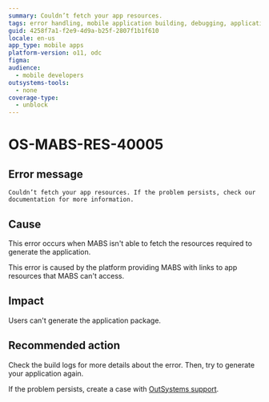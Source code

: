 ```yaml
---
summary: Couldn’t fetch your app resources.
tags: error handling, mobile application building, debugging, application packaging, outsystems platform
guid: 4258f7a1-f2e9-4d9a-b25f-2807f1b1f610
locale: en-us
app_type: mobile apps
platform-version: o11, odc
figma:
audience:
  - mobile developers
outsystems-tools:
  - none
coverage-type:
  - unblock
---
```


# OS-MABS-RES-40005

## Error message

`Couldn’t fetch your app resources. If the problem persists, check our documentation for more information.`

## Cause

This error occurs when MABS isn't able to fetch the resources required to generate the application.

This error is caused by the platform providing MABS with links to app resources that MABS can't access.

## Impact

Users can't generate the application package.

## Recommended action

Check the build logs for more details about the error. Then, try to generate your application again.

If the problem persists, create a case with [OutSystems support](https://www.outsystems.com/support/portal/open-support-case?ErrorCode=OS-MABS-RES-50002).

